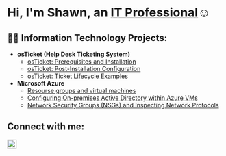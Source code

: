 <h1>Hi, I'm Shawn, an <a href="https://linkedin.com/in/shawnarias"
>IT Professional</a>☺</h1>

<h2>👨‍💻 Information Technology Projects:</h2>

- <b>osTicket (Help Desk Ticketing System)</b>
  - [osTicket: Prerequisites and Installation](https://github.com/ShawnIT-J/ostickets-prereqs)
  - [osTicket: Post-Installation Configuration](https://github.com/ShawnIT-J/post-install-config)
  - [osTicket: Ticket Lifecycle Examples](https://github.com/ShawnIT-J/ticket-lifecycle)
- <b>Microsoft Azure</b>
  - [Resourse groups and virtual machines](https://github.com/ShawnIT-J/resource-groups-and-vms)
  - [Configuring On-premises Active Directory within Azure VMs](https://github.com/ShawnIT-J/configure-ad)
  - [Network Security Groups (NSGs) and Inspecting Network Protocols](https://github.com/ShawnIT-J/azure-network-protocols)

<h2>Connect with me:</h2>


[<img align="left" alt="Josh | LinkedIn" width="22px" src="https://cdn.jsdelivr.net/npm/simple-icons@v3/icons/linkedin.svg" />][linkedin]


[linkedin]: https://linkedin.com/in/shawnarias
